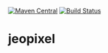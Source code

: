 [![Maven Central](http://maven-badges.herokuapp.com/maven-central/de.kisner/jeopixel/badge.svg)](http://search.maven.org/#search%7Cgav%7C1%7Cg%3A%22de.kisner%22%20AND%20a%3A%jeopixel%22) [![Build Status](https://www.aht-group.com/jenkins/buildStatus/icon?job=JEOPIXEL)](https://www.aht-group.com/jenkins/job/JEOPIXEL)

# jeopixel
